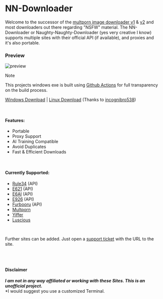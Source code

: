 # NN-Downloader

Welcome to the successor of the [multporn image downloader v1][2] & [v2][1] and most downloaders out there regarding "NSFW" material. The NN-Downloader or Naughty-Naughty-Downloader (yes very creative I know) supports multiple sites with their official API (if available), and proxies and it's also portable.

### Preview
![preview](https://github.com/Official-Husko/NN-Downloader/blob/dev/preview/preview.gif)

> [!NOTE]
> This projects windows exe is built using [Github Actions][23] for full transparency on the build process.

[Windows Download][14] | [Linux Download][21] (Thanks to [incognibro538](https://github.com/incognibro538))

<br />

#### Features:
- Portable
- Proxy Support
- AI Training Compatible
- Avoid Duplicates
- Fast & Efficient Downloads

<br />

#### Currently Supported:
- [Rule34][3] (API)
- [E621][4] (API)
- [E6AI][22] (API)
- [E926][5] (API)
- [Furbooru][6] (API)
- [Multporn][7]
- [Yiffer][8]
- [Luscious][16]

<br />

[1]: https://github.com/Official-Husko/multporn-image-downloader-v2
[2]: https://github.com/Official-Husko/multporn-image-downloader
[3]: https://rule34.xxx
[4]: https://e621.net/
[5]: https://e926.net/
[6]: https://furbooru.org/
[7]: https://multporn.net/
[8]: https://yiffer.xyz/
[9]: https://theyiffgallery.com/
[10]: https://furry.booru.org/
[11]: https://github.com/Official-Husko/NN-Downloader/issues
[12]: https://booru.plus/
[13]: https://github.com/Official-Husko/NN-Downloader#currently-supported=
[14]: https://github.com/Official-Husko/NN-Downloader/releases/latest/download/NN-Downloader.exe
[15]: https://nhentai.net/
[16]: https://luscious.net/
[17]: https://www.pixiv.net/
[18]: https://hentairead.com/
[19]: https://rule34.art/
[20]: https://2.multporn.net/
[21]: https://codeload.github.com/Official-Husko/NN-Downloader/zip/refs/heads/master
[22]: https://e6ai.net/
[23]: https://github.com/Official-Husko/NN-Downloader/actions

Further sites can be added. Just open a [support ticket][11] with the URL to the site.

<br />
<br />

#### Disclaimer  
***I am not in any way affiliated or working with these Sites. This is an unofficial project.***  
*I would suggest you use a customized Terminal.


[//]: # (Ingore These Lines Below)
[//]: # (Including mirror [rule34.art][19] & [2.multporn.net][20])
